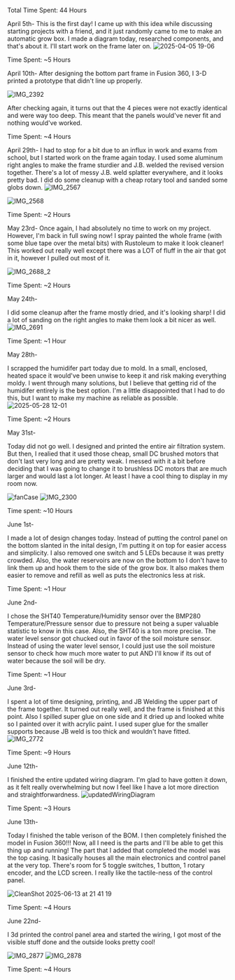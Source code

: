 Total Time Spent: 44 Hours

April 5th-
This is the first day! I came up with this idea while discussing starting projects with a friend, and it just randomly came to me to make an automatic grow box.
I made a diagram today, researched components, and that's about it. I'll start work on the frame later on.
![2025-04-05 19-06](https://github.com/user-attachments/assets/4656a208-85aa-41c9-b373-4ffd75128ae6)


Time Spent: ~5 Hours


April 10th-
After designing the bottom part frame in Fusion 360, I 3-D printed a prototype that didn't line up properly.

![IMG_2392](https://github.com/user-attachments/assets/c04c6c02-5cc6-4b2a-8012-65a44f4673d9)


After checking again, it turns out that the 4 pieces were not exactly identical and were way too deep. This meant that the panels would've never fit and nothing would've worked.

Time Spent: ~4 Hours

April 29th-
I had to stop for a bit due to an influx in work and exams from school, but I started work on the frame again today. I used some aluminum right angles to make the frame sturdier and J.B. welded the revised version together.
There's a lot of messy J.B. weld splatter everywhere, and it looks pretty bad. I did do some cleanup with a cheap rotary tool and sanded some globs down.
![IMG_2567](https://github.com/user-attachments/assets/d2c769fb-462b-498f-a827-5f3ac1672b31)

![IMG_2568](https://github.com/user-attachments/assets/56afe4d1-8de9-4f72-b842-cddceae931d6)

Time Spent: ~2 Hours

May 23rd-
Once again, I had absolutely no time to work on my project. However, I'm back in full swing now! I spray painted the whole frame (with some blue tape over the metal bits) with Rustoleum to make it look cleaner!
This worked out really well except there was a LOT of fluff in the air that got in it, however I pulled out most of it.

![IMG_2688_2](https://github.com/user-attachments/assets/a05d3ddc-dcd7-463c-93d3-df3e2673fb67)

Time Spent: ~2 Hours

May 24th-

I did some cleanup after the frame mostly dried, and it's looking sharp! I did a lot of sanding on the right angles to make them look a bit nicer as well.
![IMG_2691](https://github.com/user-attachments/assets/f22e8e69-e832-41eb-b9de-8bbd285344b0)

Time Spent: ~1 Hour

May 28th-

I scrapped the humidifer part today due to mold. In a small, enclosed, heated space it would've been unwise to keep it and risk making everything moldy. I went through many solutions, but I believe that
getting rid of the humidifer entirely is the best option. I'm a little disappointed that I had to do this, but I want to make my machine as reliable as possible.
![2025-05-28 12-01](https://github.com/user-attachments/assets/49ecb185-d4e0-48a9-a11f-3e89508fad3e)

Time Spent: ~2 Hours

May 31st- 

Today did not go well. I designed and printed the entire air filtration system. But then, I realied that it used those cheap, small DC brushed motors that don't last very long and are pretty weak.
I messed with it a bit before deciding that I was going to change it to brushless DC motors that are much larger and would last a lot longer. At least I have a cool thing to display in my room now.

![fanCase](https://github.com/user-attachments/assets/b31b3e00-beb5-4a3c-b77f-4474efa994ec)
![IMG_2300](https://github.com/user-attachments/assets/e0a56f69-4b31-407f-bfe3-121b0d597050)

Time spent: ~10 Hours

June 1st-

I made a lot of design changes today. Instead of putting the control panel on the bottom slanted in the inital design, I'm putting it on top for easier access and simplicity. I also removed one switch and 5 LEDs
because it was pretty crowded. Also, the water reservoirs are now on the bottom to I don't have to link them up and hook them to the side of the grow box. It also makes them easier to remove and refill as well as puts
the electronics less at risk.

Time Spent: ~1 Hour

June 2nd-

I chose the SHT40 Temperature/Humidity sensor over the BMP280 Temperature/Pressure sensor due to pressure not being a super valuable statistic to know in this case. Also, the SHT40 is a ton more precise. 
The water level sensor got chucked out in favor of the soil moisture sensor. Instead of using the water level sensor, I could just use the soil moisture sensor to check how much more water to put AND I'll know if its
out of water because the soil will be dry. 

Time Spent: ~1 Hour

June 3rd-

I spent a lot of time designing, printing, and JB Welding the upper part of the frame together. It turned out really well, and the frame is finished at this point.
Also I spilled super glue on one side and it dried up and looked white so I painted over it with acrylic paint. I used super glue for the smaller supports because JB weld is too thick and wouldn't have fitted.
![IMG_2772](https://github.com/user-attachments/assets/fd4aae17-ecbe-45fc-92d7-1061b5963dba)

Time Spent: ~9 Hours

June 12th-

I finished the entire updated wiring diagram. I'm glad to have gotten it down, as it felt really overwhelming but now I feel like I have a lot more direction and straightforwardness.
![updatedWiringDiagram](https://github.com/user-attachments/assets/89ed7b15-52c0-4c35-bb29-b50e8eab852e)



Time Spent: ~3 Hours

June 13th-

Today I finished the table verison of the BOM. I then completely finished the model in Fusion 360!!! Now, all I need is the parts and I'll be able to get this thing up and running! The part that I added that completed the model was the top casing. It basically houses all the main electronics and control panel at the very top. There's room for 5 toggle switches, 1 button, 1 rotary encoder, and the LCD screen. I really like the tactile-ness of the control panel.

![CleanShot 2025-06-13 at 21 41 19](https://github.com/user-attachments/assets/58ae9733-9d60-4152-8d3c-b4afdd677270)

Time Spent: ~4 Hours

June 22nd-

I 3d printed the control panel area and started the wiring, I got most of the visible stuff done and the outside looks pretty cool!

![IMG_2877](https://github.com/user-attachments/assets/5cfc6247-c2e1-4e8a-b796-4fba81fe7b8a)
![IMG_2878](https://github.com/user-attachments/assets/8c6c1414-2485-478c-97e2-13f75dd4cb76)


Time Spent: ~4 Hours


